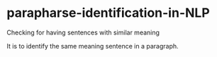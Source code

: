 # parapharse-identification-in-NLP
Checking for having sentences with similar meaning

It is to identify the same meaning sentence in a paragraph.
